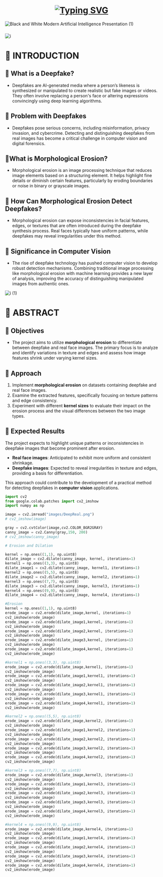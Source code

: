 <h1 align="center">
    <a href="https://git.io/typing-svg">
        <img src="https://readme-typing-svg.herokuapp.com?font=Press+Start+2P&pause=500&width=950&color=0268c0&lines=MExEE+402+-+MExE+Elective+2+Final+Requirement" alt="Typing SVG" />
    </a>
</h1>

![Black and White Modern Artificial Intelligence Presentation (1)](https://github.com/user-attachments/assets/f617b1d5-03a4-48f9-8463-75e44ddd1b91)

###

![i](https://github.com/user-attachments/assets/b57590f1-2053-4cbb-9425-8b89fdb31f0c)

# 📍 INTRODUCTION

## 🤖 What is a Deepfake?  
- Deepfakes are AI-generated media where a person’s likeness is synthesized or manipulated to create realistic but fake images or videos. They often involve replacing a person's face or altering expressions convincingly using deep learning algorithms.  

## 🤖 Problem with Deepfakes  
- Deepfakes pose serious concerns, including misinformation, privacy invasion, and cybercrime. Detecting and distinguishing deepfakes from real images has become a critical challenge in computer vision and digital forensics.  

##  🤖What is Morphological Erosion?  
- Morphological erosion is an image processing technique that reduces image elements based on a structuring element. It helps highlight fine details or diminish certain features, particularly by eroding boundaries or noise in binary or grayscale images.  

## 🤖 How Can Morphological Erosion Detect Deepfakes?  
- Morphological erosion can expose inconsistencies in facial features, edges, or textures that are often introduced during the deepfake synthesis process. Real faces typically have uniform patterns, while deepfakes may reveal irregularities under this method.  

## 🤖 Significance in Computer Vision  
- The rise of deepfake technology has pushed computer vision to develop robust detection mechanisms. Combining traditional image processing like morphological erosion with machine learning provides a new layer of analysis, improving the accuracy of distinguishing manipulated images from authentic ones.

![i (1)](https://github.com/user-attachments/assets/d81e6edb-a197-433e-a35b-5e2cc714cc50)

# 📍 ABSTRACT

## 🤖 Objectives
- The project aims to utilize **morphological erosion** to differentiate between deepfake and real face images. The primary focus is to analyze and identify variations in texture and edges and assess how image features shrink under varying kernel sizes.  

## 🤖 Approach  
1. Implement **morphological erosion** on datasets containing deepfake and real face images.  
2. Examine the extracted features, specifically focusing on texture patterns and edge consistency.  
3. Experiment with different **kernel sizes** to evaluate their impact on the erosion process and the visual differences between the two image types.  

## 🤖 Expected Results  
The project expects to highlight unique patterns or inconsistencies in deepfake images that become prominent after erosion.  
- **Real face images**: Anticipated to exhibit more uniform and consistent shrinkage.  
- **Deepfake images**: Expected to reveal irregularities in texture and edges, providing a basis for differentiation.  

This approach could contribute to the development of a practical method for detecting deepfakes in **computer vision** applications.

```python
import cv2
from google.colab.patches import cv2_imshow
import numpy as np

image = cv2.imread("images/DeepReal.png")
# cv2_imshow(image)

gray = cv2.cvtColor(image,cv2.COLOR_BGR2GRAY)
canny_image = cv2.Canny(gray,150, 200)
# cv2_imshow(canny_image)

# Erosion and Dilation

kernel = np.ones((1,1), np.uint8)
dilate_image = cv2.dilate(canny_image, kernel, iterations=1)
kernel1 = np.ones((3,3), np.uint8)
dilate_image1 = cv2.dilate(canny_image, kernel1, iterations=1)
kernel2 = np.ones((5,5), np.uint8)
dilate_image2 = cv2.dilate(canny_image, kernel2, iterations=1)
kernel3 = np.ones((7,7), np.uint8)
dilate_image3 = cv2.dilate(canny_image, kernel3, iterations=1)
kernel4 = np.ones((9,9), np.uint8)
dilate_image4 = cv2.dilate(canny_image, kernel4, iterations=1)

#Erosion
kernel = np.ones((1,1), np.uint8)
erode_image = cv2.erode(dilate_image,kernel, iterations=1)
cv2_imshow(erode_image)
erode_image = cv2.erode(dilate_image1,kernel, iterations=1)
cv2_imshow(erode_image)
erode_image = cv2.erode(dilate_image2,kernel, iterations=1)
cv2_imshow(erode_image)
erode_image = cv2.erode(dilate_image3,kernel, iterations=1)
cv2_imshow(erode_image)
erode_image = cv2.erode(dilate_image4,kernel, iterations=1)
cv2_imshow(erode_image)

#kernel1 = np.ones((3,3), np.uint8)
erode_image = cv2.erode(dilate_image,kernel1, iterations=1)
cv2_imshow(erode_image)
erode_image = cv2.erode(dilate_image1,kernel1, iterations=1)
cv2_imshow(erode_image)
erode_image = cv2.erode(dilate_image2,kernel1, iterations=1)
cv2_imshow(erode_image)
erode_image = cv2.erode(dilate_image3,kernel1, iterations=1)
cv2_imshow(erode_image)
erode_image = cv2.erode(dilate_image4,kernel1, iterations=1)
cv2_imshow(erode_image)

#kernel2 = np.ones((5,5), np.uint8)
erode_image = cv2.erode(dilate_image,kernel2, iterations=1)
cv2_imshow(erode_image)
erode_image = cv2.erode(dilate_image1,kernel2, iterations=1)
cv2_imshow(erode_image)
erode_image = cv2.erode(dilate_image2,kernel2, iterations=1)
cv2_imshow(erode_image)
erode_image = cv2.erode(dilate_image3,kernel2, iterations=1)
cv2_imshow(erode_image)
erode_image = cv2.erode(dilate_image4,kernel2, iterations=1)
cv2_imshow(erode_image)

#kernel3 = np.ones((7,7), np.uint8)
erode_image = cv2.erode(dilate_image,kernel3, iterations=1)
cv2_imshow(erode_image)
erode_image = cv2.erode(dilate_image1,kernel3, iterations=1)
cv2_imshow(erode_image)
erode_image = cv2.erode(dilate_image2,kernel3, iterations=1)
cv2_imshow(erode_image)
erode_image = cv2.erode(dilate_image3,kernel3, iterations=1)
cv2_imshow(erode_image)
erode_image = cv2.erode(dilate_image4,kernel3, iterations=1)
cv2_imshow(erode_image)

#kernel4 = np.ones((9,9), np.uint8)
erode_image = cv2.erode(dilate_image,kernel4, iterations=1)
cv2_imshow(erode_image)
erode_image = cv2.erode(dilate_image1,kernel4, iterations=1)
cv2_imshow(erode_image)
erode_image = cv2.erode(dilate_image2,kernel4, iterations=1)
cv2_imshow(erode_image)
erode_image = cv2.erode(dilate_image3,kernel4, iterations=1)
cv2_imshow(erode_image)
erode_image = cv2.erode(dilate_image4,kernel4, iterations=1)
cv2_imshow(erode_image)
```


